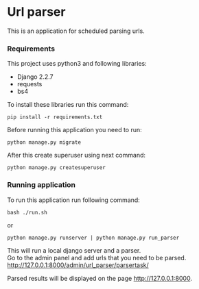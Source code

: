 # Url parser
This is an application for scheduled parsing urls.

### Requirements

This project uses python3 and following libraries:
- Django 2.2.7
- requests
- bs4

To install these libraries run this command: 
```
pip install -r requirements.txt
```

Before running this application you need to run:
```
python manage.py migrate
```

After this create superuser using next command:
```
python manage.py createsuperuser
```

### Running application

To run this application run following command:
```
bash ./run.sh
```

or 
```
python manage.py runserver | python manage.py run_parser
```

This will run a local django server and a parser.  
Go to the admin panel and add urls that you need to be parsed.  
http://127.0.0.1:8000/admin/url_parser/parsertask/

Parsed results will be displayed on the page http://127.0.0.1:8000.
